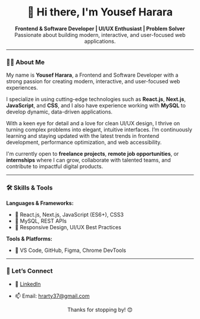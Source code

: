 
<h1 align="center">👋 Hi there, I'm Yousef Harara</h1>

<p align="center">
  <b>Frontend & Software Developer | UI/UX Enthusiast | Problem Solver</b><br>
  Passionate about building modern, interactive, and user-focused web applications.
</p>

---

### 🧑‍💻 About Me

My name is **Yousef Harara**, a Frontend and Software Developer with a strong passion for creating modern, interactive, and user-focused web experiences.

I specialize in using cutting-edge technologies such as **React.js**, **Next.js**, **JavaScript**, and **CSS**, and I also have experience working with **MySQL** to develop dynamic, data-driven applications.

With a keen eye for detail and a love for clean UI/UX design, I thrive on turning complex problems into elegant, intuitive interfaces. I’m continuously learning and staying updated with the latest trends in frontend development, performance optimization, and web accessibility.

I'm currently open to **freelance projects**, **remote job opportunities**, or **internships** where I can grow, collaborate with talented teams, and contribute to impactful digital products.

---

### 🛠️ Skills & Tools

**Languages & Frameworks:**

- 🔹 React.js, Next.js, JavaScript (ES6+), CSS3
- 🔹 MySQL, REST APIs
- 🔹 Responsive Design, UI/UX Best Practices

**Tools & Platforms:**

- 🔧 VS Code, GitHub, Figma, Chrome DevTools

---

### 🤝 Let’s Connect

- 💼 [LinkedIn](https://linkedin.com/in/yousefharara999)

- 📫 Email: hrarty37@gmail.com

<p align="center">Thanks for stopping by! 😊</p>
